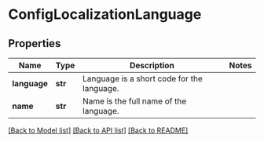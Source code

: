 # ConfigLocalizationLanguage

## Properties
Name | Type | Description | Notes
------------ | ------------- | ------------- | -------------
**language** | **str** | Language is a short code for the language. | 
**name** | **str** | Name is the full name of the language. | 

[[Back to Model list]](../README.md#documentation-for-models) [[Back to API list]](../README.md#documentation-for-api-endpoints) [[Back to README]](../README.md)

